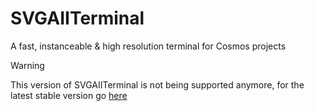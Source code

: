 # SVGAIITerminal
A fast, instanceable & high resolution terminal for Cosmos projects

> [!WARNING]  
> This version of SVGAIITerminal is not being supported anymore, for the latest stable version go [here](https://github.com/9xbt/SVGAIITerminal/tree/release/1.0.0)
